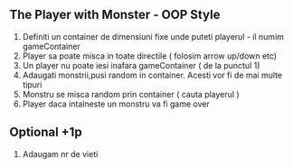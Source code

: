 ## The Player with Monster - OOP Style

1.  Definiti un container de dimensiuni fixe unde puteti playerul - il numim gameContainer
2.  Player sa poate misca in toate directile ( folosim arrow up/down etc)
3.  Un player nu poate iesi inafara gameContainer ( de la punctul 1)
4.  Adaugati monstrii,pusi random in container. Acesti vor fi de mai multe tipuri
5.  Monstru se misca random prin container ( cauta playerul )
6.  Player daca intalneste un monstru va fi game over


## Optional +1p

1. Adaugam nr de vieti 
